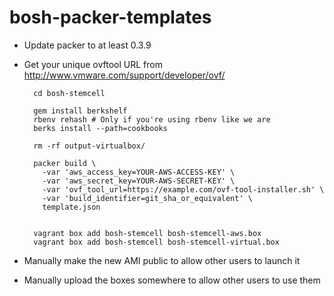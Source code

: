 bosh-packer-templates
=====================

* Update packer to at least 0.3.9
* Get your unique ovftool URL from http://www.vmware.com/support/developer/ovf/

        cd bosh-stemcell

        gem install berkshelf
        rbenv rehash # Only if you're using rbenv like we are
        berks install --path=cookbooks

        rm -rf output-virtualbox/

        packer build \
          -var 'aws_access_key=YOUR-AWS-ACCESS-KEY' \
          -var 'aws_secret_key=YOUR-AWS-SECRET-KEY' \
          -var 'ovf_tool_url=https://example.com/ovf-tool-installer.sh' \
          -var 'build_identifier=git_sha_or_equivalent' \
          template.json


        vagrant box add bosh-stemcell bosh-stemcell-aws.box
        vagrant box add bosh-stemcell bosh-stemcell-virtual.box

* Manually make the new AMI public to allow other users to launch it
* Manually upload the boxes somewhere to allow other users to use them
